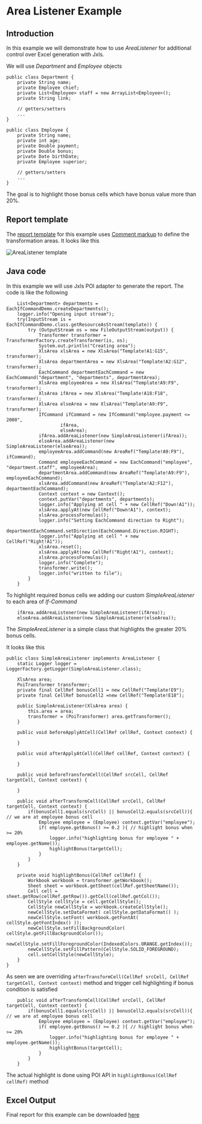 Area Listener Example
=====================

Introduction
------------

In this example we will demonstrate how to use *AreaListener* for additional control over Excel generation with Jxls.

We will use *Department* and *Employee* objects

    public class Department {
        private String name;
        private Employee chief;
        private List<Employee> staff = new ArrayList<Employee>();
        private String link;

        // getters/setters
        ...
    }

    public class Employee {
        private String name;
        private int age;
        private Double payment;
        private Double bonus;
        private Date birthDate;
        private Employee superior;

        // getters/setters
        ...
    }

The goal is to highlight those bonus cells which have bonus value more than 20%.

Report template
---------------

The [report template](../xls/each_if_demo_template.xls) for this example uses [Comment markup](../reference/excel_markup.html)  to define the transformation areas.
It looks like this

![AreaListener template](../images/each_if_demo_template.png)

Java code
---------

In this example we will use Jxls POI adapter to generate the report.
The code is like the following

        List<Department> departments = EachIfCommandDemo.createDepartments();
        logger.info("Opening input stream");
        try(InputStream is = EachIfCommandDemo.class.getResourceAsStream(template)) {
            try (OutputStream os = new FileOutputStream(output)) {
                Transformer transformer = TransformerFactory.createTransformer(is, os);
                System.out.println("Creating area");
                XlsArea xlsArea = new XlsArea("Template!A1:G15", transformer);
                XlsArea departmentArea = new XlsArea("Template!A2:G12", transformer);
                EachCommand departmentEachCommand = new EachCommand("department", "departments", departmentArea);
                XlsArea employeeArea = new XlsArea("Template!A9:F9", transformer);
                XlsArea ifArea = new XlsArea("Template!A18:F18", transformer);
                XlsArea elseArea = new XlsArea("Template!A9:F9", transformer);
                IfCommand ifCommand = new IfCommand("employee.payment <= 2000",
                        ifArea,
                        elseArea);
                ifArea.addAreaListener(new SimpleAreaListener(ifArea));
                elseArea.addAreaListener(new SimpleAreaListener(elseArea));
                employeeArea.addCommand(new AreaRef("Template!A9:F9"), ifCommand);
                Command employeeEachCommand = new EachCommand("employee", "department.staff", employeeArea);
                departmentArea.addCommand(new AreaRef("Template!A9:F9"), employeeEachCommand);
                xlsArea.addCommand(new AreaRef("Template!A2:F12"), departmentEachCommand);
                Context context = new Context();
                context.putVar("departments", departments);
                logger.info("Applying at cell " + new CellRef("Down!A1"));
                xlsArea.applyAt(new CellRef("Down!A1"), context);
                xlsArea.processFormulas();
                logger.info("Setting EachCommand direction to Right");
                departmentEachCommand.setDirection(EachCommand.Direction.RIGHT);
                logger.info("Applying at cell " + new CellRef("Right!A1"));
                xlsArea.reset();
                xlsArea.applyAt(new CellRef("Right!A1"), context);
                xlsArea.processFormulas();
                logger.info("Complete");
                transformer.write();
                logger.info("written to file");
            }
        }

To highlight required bonus cells we adding our custom *SimpleAreaListener* to each area of *If-Command*

        ifArea.addAreaListener(new SimpleAreaListener(ifArea));
        elseArea.addAreaListener(new SimpleAreaListener(elseArea));

The *SimpleAreaListener* is a simple class that highlights the greater 20% bonus cells.

It looks like this

    public class SimpleAreaListener implements AreaListener {
        static Logger logger = LoggerFactory.getLogger(SimpleAreaListener.class);

        XlsArea area;
        PoiTransformer transformer;
        private final CellRef bonusCell1 = new CellRef("Template!E9");
        private final CellRef bonusCell2 =new CellRef("Template!E18");

        public SimpleAreaListener(XlsArea area) {
            this.area = area;
            transformer = (PoiTransformer) area.getTransformer();
        }

        public void beforeApplyAtCell(CellRef cellRef, Context context) {

        }

        public void afterApplyAtCell(CellRef cellRef, Context context) {

        }

        public void beforeTransformCell(CellRef srcCell, CellRef targetCell, Context context) {

        }

        public void afterTransformCell(CellRef srcCell, CellRef targetCell, Context context) {
            if(bonusCell1.equals(srcCell) || bonusCell2.equals(srcCell)){ // we are at employee bonus cell
                Employee employee = (Employee) context.getVar("employee");
                if( employee.getBonus() >= 0.2 ){ // highlight bonus when >= 20%
                    logger.info("highlighting bonus for employee " + employee.getName());
                    highlightBonus(targetCell);
                }
            }
        }

        private void highlightBonus(CellRef cellRef) {
            Workbook workbook = transformer.getWorkbook();
            Sheet sheet = workbook.getSheet(cellRef.getSheetName());
            Cell cell = sheet.getRow(cellRef.getRow()).getCell(cellRef.getCol());
            CellStyle cellStyle = cell.getCellStyle();
            CellStyle newCellStyle = workbook.createCellStyle();
            newCellStyle.setDataFormat( cellStyle.getDataFormat() );
            newCellStyle.setFont( workbook.getFontAt( cellStyle.getFontIndex() ));
            newCellStyle.setFillBackgroundColor( cellStyle.getFillBackgroundColor());
            newCellStyle.setFillForegroundColor(IndexedColors.ORANGE.getIndex());
            newCellStyle.setFillPattern(CellStyle.SOLID_FOREGROUND);
            cell.setCellStyle(newCellStyle);
        }
    }

As seen we are overriding `afterTransformCell(CellRef srcCell, CellRef targetCell, Context context)` method and trigger cell highlighting if bonus condition is satisfied

        public void afterTransformCell(CellRef srcCell, CellRef targetCell, Context context) {
            if(bonusCell1.equals(srcCell) || bonusCell2.equals(srcCell)){ // we are at employee bonus cell
                Employee employee = (Employee) context.getVar("employee");
                if( employee.getBonus() >= 0.2 ){ // highlight bonus when >= 20%
                    logger.info("highlighting bonus for employee " + employee.getName());
                    highlightBonus(targetCell);
                }
            }
        }

The actual highlight is done using POI API in `highlightBonus(CellRef cellRef)` method

Excel Output
------------

Final report  for this example can be downloaded  [here](../xls/listener_demo_output.xls)

